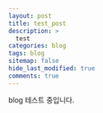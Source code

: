 ```yaml
---
layout: post
title: test_post
description: >
  test
categories: blog
tags: blog
sitemap: false
hide_last_modified: true
comments: true
---
```

blog 테스트 중입니다.
